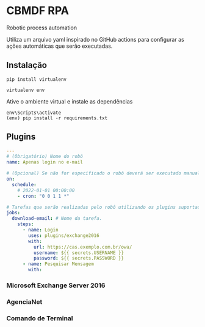 # CBMDF RPA

Robotic process automation

Utiliza um arquivo yaml inspirado no GitHub actions para configurar as ações automáticas que serão executadas.

## Instalação

```console
pip install virtualenv
```

```console
virtualenv env
```

Ative o ambiente virtual e instale as dependências

```console
env\Scripts\activate
(env) pip install -r requirements.txt
```

## Plugins

```yaml
---
# (Obrigatório) Nome do robô
name: Apenas login no e-mail

# (Opcional) Se não for especificado o robô deverá ser executado manualmente.
on:
  schedule:
    # 2022-01-01 00:00:00
    - cron: "0 0 1 1 *"

# Tarefas que serão realizadas pelo robô utilizando os plugins suportados
jobs:
  download-email: # Nome da tarefa.
    steps:
      - name: Login
        uses: plugins/exchange2016
        with:
          url: https://cas.exemplo.com.br/owa/
          username: ${{ secrets.USERNAME }}
          password: ${{ secrets.PASSWORD }}
      - name: Pesquisar Mensagem
        with:
```

### Microsoft Exchange Server 2016

### AgenciaNet

### Comando de Terminal
